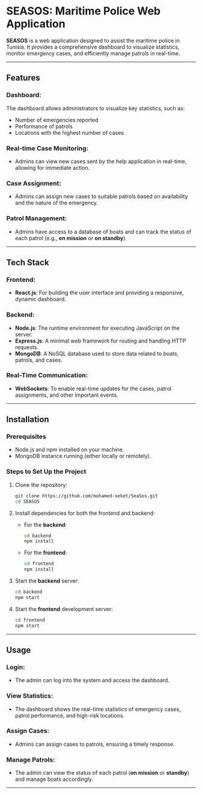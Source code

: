 # SEASOS: Maritime Police Web Application

**SEASOS** is a web application designed to assist the maritime police in Tunisia. It provides a comprehensive dashboard to visualize statistics, monitor emergency cases, and efficiently manage patrols in real-time.

---

## Features

### Dashboard:
The dashboard allows administrators to visualize key statistics, such as:
- Number of emergencies reported
- Performance of patrols
- Locations with the highest number of cases

### Real-time Case Monitoring:
- Admins can view new cases sent by the help application in real-time, allowing for immediate action.

### Case Assignment:
- Admins can assign new cases to suitable patrols based on availability and the nature of the emergency.

### Patrol Management:
- Admins have access to a database of boats and can track the status of each patrol (e.g., **en mission** or **on standby**).

---

## Tech Stack

### Frontend:
- **React.js**: For building the user interface and providing a responsive, dynamic dashboard.

### Backend:
- **Node.js**: The runtime environment for executing JavaScript on the server.
- **Express.js**: A minimal web framework for routing and handling HTTP requests.
- **MongoDB**: A NoSQL database used to store data related to boats, patrols, and cases.

### Real-Time Communication:
- **WebSockets**: To enable real-time updates for the cases, patrol assignments, and other important events.

---

## Installation

### Prerequisites
- Node.js and npm installed on your machine.
- MongoDB instance running (either locally or remotely).

### Steps to Set Up the Project

1. Clone the repository:
    ```bash
    git clone https://github.com/mohamed-seket/SeaSos.git
    cd SEASOS
    ```

2. Install dependencies for both the frontend and backend:

   - For the **backend**:
     ```bash
     cd backend
     npm install
     ```

   - For the **frontend**:
     ```bash
     cd frontend
     npm install
     ```

3. Start the **backend** server:
    ```bash
    cd backend
    npm start
    ```

4. Start the **frontend** development server:
    ```bash
    cd frontend
    npm start
    ```

---

## Usage

### Login:
- The admin can log into the system and access the dashboard.

### View Statistics:
- The dashboard shows the real-time statistics of emergency cases, patrol performance, and high-risk locations.

### Assign Cases:
- Admins can assign cases to patrols, ensuring a timely response.

### Manage Patrols:
- The admin can view the status of each patrol (**on mission** or **standby**) and manage boats accordingly.

---


